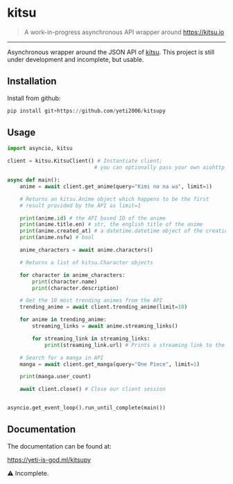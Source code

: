# kitsu

> A work-in-progress asynchronous API wrapper around https://kitsu.io

---

Asynchronous wrapper around the JSON API of [kitsu](https://kitsu.io). This project is still under development and incomplete, but usable.

## Installation

Install from github:
```py
pip install git+https://github.com/yeti2006/kitsupy 
```

## Usage

```py
import asyncio, kitsu

client = kitsu.KitsuClient() # Instantiate client;
                            # you can optionally pass your own aiohttp client session

async def main():
    anime = await client.get_anime(query="Kimi no na wa", limit=1)

    # Returns an kitsu.Anime object which happens to be the first
    # result provided by the API as limit=1

    print(anime.id) # the API based ID of the anime
    print(anime.title.en) # str, the english title of the anime
    print(anime.created_at) # a datetime.datetime object of the creation date of the anime
    print(anime.nsfw) # bool

    anime_characters = await anime.characters()

    # Returns a list of kitsu.Character objects

    for character in anime_characters:
        print(character.name)
        print(character.description)

    # Get the 10 most trending animes from the API
    trending_anime = await client.trending_anime(limit=10)

    for anime in trending_anime:
        streaming_links = await anime.streaming_links()

        for streaming_link in streaming_links:
            print(streaming_link.url) # Prints a streaming link to the anime

    # Search for a manga in API
    manga = await client.get_manga(query="One Piece", limit=1)

    print(manga.user_count) 

    await client.close() # Close our client session


asyncio.get_event_loop().run_until_complete(main())
```

## Documentation

The documentation can be found at:

https://yeti-is-god.ml/kitsupy

:warning: Incomplete.

